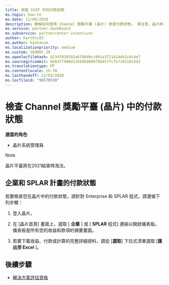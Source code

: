 ```yaml
---
title: 檢查 CHIP 中的付款狀態
ms.topic: how-to
ms.date: 11/09/2020
description: 瞭解如何使用 Channel 獎勵平臺 (晶片) 檢查付款狀態。 請注意，晶片將在2021結束時淘汰。
ms.service: partner-dashboard
ms.subservice: partnercenter-incentives
author: Karthic83
ms.author: kashanum
ms.localizationpriority: medium
ms.custom: SEOMAY.20
ms.openlocfilehash: b234f026592a6f6040cc901a3721b144b1c6c4e7
ms.sourcegitcommit: 6b03ff400d1350db9696f9b457fcfe710310c5d3
ms.translationtype: MT
ms.contentlocale: zh-TW
ms.lasthandoff: 12/03/2020
ms.locfileid: "96570530"
---
```

# <a name="check-payment-status-in-the-channel-incentives-platform-chip"></a>檢查 Channel 獎勵平臺 (晶片) 中的付款狀態

**適當的角色**

- 晶片系統管理員

>[!NOTE]
>晶片平臺將在2021結束時淘汰。

## <a name="payment-status-for-the-enterprise-and-splar-programs"></a>企業和 SPLAR 計畫的付款狀態

若要檢查您在晶片中的付款狀態，請針對 Enterprise 和 SPLAR 程式，請遵循下列步驟：

1. 登入晶片。
 
1. 在 [晶片首頁] 畫面上，選取 [ **企業** ] 或 [ **SPLAR** 程式] 連結以開啟儀表板。 儀表板是所有您的收益和款項的摘要畫面。
 
1. 若要下載收益、付款或計算的完整詳細資料，請從 [**選取**] 下拉式清單選取 [**匯出至 Excel** ]。

## <a name="next-steps"></a>後續步驟

- [解決方案評估資格](chip-solution-assessment.md) 
